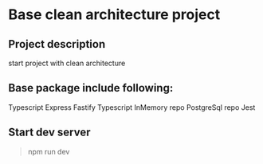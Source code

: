 # Base clean architecture project 

## Project description
start project with clean architecture 

## Base package include following:
Typescript
Express
Fastify
Typescript
InMemory repo
PostgreSql repo
Jest

## Start dev server
> npm run dev
